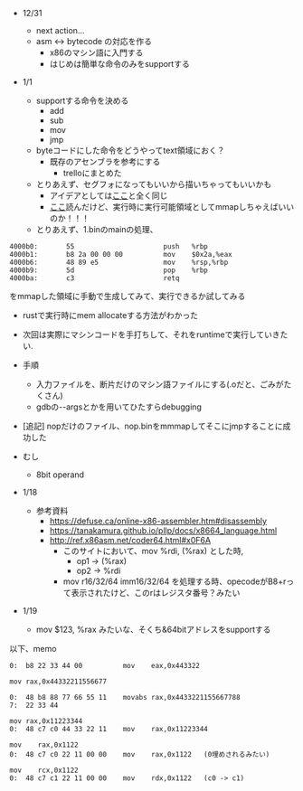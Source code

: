 * 12/31
  * next action...
  * asm <-> bytecode の対応を作る
    * x86のマシン語に入門する
    * はじめは簡単な命令のみをsupportする

* 1/1
  * supportする命令を決める
    * add
    * sub
    * mov
    * jmp
  * byteコードにした命令をどうやってtext領域におく？
    * 既存のアセンブラを参考にする
      * trelloにまとめた
  * とりあえず、セグフォになってもいいから描いちゃってもいいかも
    * アイデアとしては[ここ](https://stackoverflow.com/questions/27627234/how-does-jit-compilation-actually-execute-the-machine-code-at-runtime)と全く同じ
    * [ここ](https://stackoverflow.com/questions/43255053/how-could-i-generate-and-execute-machine-code-at-runtime)読んだけど、実行時に実行可能領域としてmmapしちゃえばいいのか！！！
  * とりあえず、1.binのmainの処理、
```
4000b0:       55                      push   %rbp
4000b1:       b8 2a 00 00 00          mov    $0x2a,%eax
4000b6:       48 89 e5                mov    %rsp,%rbp
4000b9:       5d                      pop    %rbp
4000ba:       c3                      retq   
```
  をmmapした領域に手動で生成してみて、実行できるか試してみる

  * rustで実行時にmem allocateする方法がわかった
  * 次回は実際にマシンコードを手打ちして、それをruntimeで実行していきたい.
  * 手順
    * 入力ファイルを、断片だけのマシン語ファイルにする(.oだと、ごみがたくさん)
    * gdbの--argsとかを用いてひたすらdebugging
  * [追記] nopだけのファイル、nop.binをmmmapしてそこにjmpすることに成功した

* むし
  * 8bit operand

* 1/18
  * 参考資料
    * https://defuse.ca/online-x86-assembler.htm#disassembly
    * https://tanakamura.github.io/pllp/docs/x8664_language.html
    * http://ref.x86asm.net/coder64.html#x0F6A
      * このサイトにおいて、mov %rdi, (%rax) とした時,
        * op1 -> (%rax)
        * op2 -> %rdi
      * mov r16/32/64	imm16/32/64 を処理する時、opecodeがB8+rって表示されたけど、このrはレジスタ番号？みたい
* 1/19
  * mov  $123,          %rax みたいな、そくち&64bitアドレスをsupportする

以下、memo
```
0:  b8 22 33 44 00          mov    eax,0x443322

mov rax,0x44332211556677

0:  48 b8 88 77 66 55 11    movabs rax,0x4433221155667788
7:  22 33 44

mov rax,0x11223344
0:  48 c7 c0 44 33 22 11    mov    rax,0x11223344

mov    rax,0x1122
0:  48 c7 c0 22 11 00 00    mov    rax,0x1122   (0埋めされるみたい)

mov    rcx,0x1122
0:  48 c7 c1 22 11 00 00    mov    rdx,0x1122   (c0 -> c1)
```